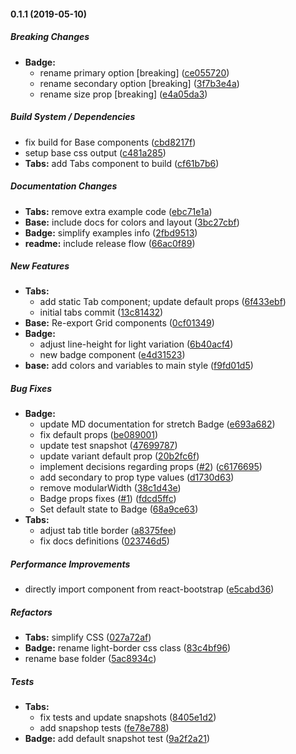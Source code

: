 #### 0.1.1 (2019-05-10)

##### Breaking Changes

* **Badge:**
  *  rename primary option [breaking] ([ce055720](https://github.com/SynetoNet/compass-react/commit/ce055720bd4b09a734f072e163944c44a6f9e6e1))
  *  rename secondary option [breaking] ([3f7b3e4a](https://github.com/SynetoNet/compass-react/commit/3f7b3e4ae4e97f07bacd6810794a1eeee4d95915))
  *  rename size prop [breaking] ([e4a05da3](https://github.com/SynetoNet/compass-react/commit/e4a05da3ab888dcaff16d8545962ddbeb3a9cd19))

##### Build System / Dependencies

*  fix build for Base components ([cbd8217f](https://github.com/SynetoNet/compass-react/commit/cbd8217f008c304583424f55aea1b26bc6dd2e3e))
*  setup base css output ([c481a285](https://github.com/SynetoNet/compass-react/commit/c481a285b539c95392072b4b8766a1ed8296742b))
* **Tabs:**  add Tabs component to build ([cf61b7b6](https://github.com/SynetoNet/compass-react/commit/cf61b7b658e89ca37f920997f4bcd903d0a5bcfa))

##### Documentation Changes

* **Tabs:**  remove extra example code ([ebc71e1a](https://github.com/SynetoNet/compass-react/commit/ebc71e1a19ffc178f52ecc660bf5a7a287563e4f))
* **Base:**  include docs for colors and layout ([3bc27cbf](https://github.com/SynetoNet/compass-react/commit/3bc27cbfdb9f21aadb47f92d9948346018f9a640))
* **Badge:**  simplify examples info ([2fbd9513](https://github.com/SynetoNet/compass-react/commit/2fbd9513e1da252d0c872254b75bc9e139e96642))
* **readme:**  include release flow ([66ac0f89](https://github.com/SynetoNet/compass-react/commit/66ac0f89f4555363888ae843ae7afddabcb15582))

##### New Features

* **Tabs:**
  *  add static Tab component; update default props ([6f433ebf](https://github.com/SynetoNet/compass-react/commit/6f433ebf526de0c51834a959b53409f0f0e860a3))
  *  initial tabs commit ([13c81432](https://github.com/SynetoNet/compass-react/commit/13c81432476d8e788cb3789a877c6e833893f101))
* **Base:**  Re-export Grid components ([0cf01349](https://github.com/SynetoNet/compass-react/commit/0cf013492d4a844449c4408aa71e35ad68b6b7b3))
* **Badge:**
  *  adjust line-height for light variation ([6b40acf4](https://github.com/SynetoNet/compass-react/commit/6b40acf4cee6b3ffc8a943ac51f5fa7ceda577ed))
  *  new badge component ([e4d31523](https://github.com/SynetoNet/compass-react/commit/e4d31523e0e7b17725362d390f86fa608b77f21d))
* **base:**  add colors and variables to main style ([f9fd01d5](https://github.com/SynetoNet/compass-react/commit/f9fd01d5d50dd4e0a80bb6e2267fc80bafceedc5))

##### Bug Fixes

* **Badge:**
  *  update MD documentation for stretch Badge ([e693a682](https://github.com/SynetoNet/compass-react/commit/e693a6822e36de65c93a79a25a5c498c17c23c25))
  *  fix default props ([be089001](https://github.com/SynetoNet/compass-react/commit/be0890016c55aaf49783c08029fca4f0fbcf3844))
  *  update test snapshot ([47699787](https://github.com/SynetoNet/compass-react/commit/47699787e4f5d54a96178e5ef13e52647bd0421c))
  *  update variant default prop ([20b2fc6f](https://github.com/SynetoNet/compass-react/commit/20b2fc6fcd77a6547917dc88a936bf71a667d002))
  *  implement decisions regarding props ([#2](https://github.com/SynetoNet/compass-react/pull/2)) ([c6176695](https://github.com/SynetoNet/compass-react/commit/c61766956fb190059a09ee722371bd7e9f919d8f))
  *  add secondary to prop type values ([d1730d63](https://github.com/SynetoNet/compass-react/commit/d1730d6327564a5ca3a45b0e33fa4edd006d1a94))
  *  remove modularWidth ([38c1d43e](https://github.com/SynetoNet/compass-react/commit/38c1d43e8c782d237bc51c6c5b916616725a5a3e))
  *  Badge props fixes ([#1](https://github.com/SynetoNet/compass-react/pull/1)) ([fdcd5ffc](https://github.com/SynetoNet/compass-react/commit/fdcd5ffc479bbf4f2dd1b4acc996090fb198ab9c))
  *  Set default state to Badge ([68a9ce63](https://github.com/SynetoNet/compass-react/commit/68a9ce63e4962bc6b2ee1de3937c4fe12fd72325))
* **Tabs:**
  *  adjust tab title border ([a8375fee](https://github.com/SynetoNet/compass-react/commit/a8375fee957e5ba5c32d41944ebbae32f67c506a))
  *  fix docs definitions ([023746d5](https://github.com/SynetoNet/compass-react/commit/023746d5021f9ba620c948d4d3071739208c8671))

##### Performance Improvements

*  directly import component from react-bootstrap ([e5cabd36](https://github.com/SynetoNet/compass-react/commit/e5cabd36e171408158dcce43fc5a25d0142016f5))

##### Refactors

* **Tabs:**  simplify CSS ([027a72af](https://github.com/SynetoNet/compass-react/commit/027a72afe1efeb41ec5a5d566ed3410ab002f57c))
* **Badge:**  rename light-border css class ([83c4bf96](https://github.com/SynetoNet/compass-react/commit/83c4bf9636b130b5532962a81e4544eeb25c1bc6))
*  rename base folder ([5ac8934c](https://github.com/SynetoNet/compass-react/commit/5ac8934cdc0c92a13c9ebce9729b9bd7b28d643c))

##### Tests

* **Tabs:**
  *  fix tests and update snapshots ([8405e1d2](https://github.com/SynetoNet/compass-react/commit/8405e1d25ea2d32b74d7ad804c461cd1defbe336))
  *  add snapshop tests ([fe78e788](https://github.com/SynetoNet/compass-react/commit/fe78e7883afdee75c1a3f5f46ed4705ad7ae91fb))
* **Badge:**  add default snapshot test ([9a2f2a21](https://github.com/SynetoNet/compass-react/commit/9a2f2a217752fdac2d4943a54f06d141c40484e5))

